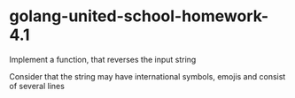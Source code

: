 # golang-united-school-homework-4.1

Implement a function, that reverses the input string

Consider that the string may have international symbols, emojis and consist of several lines

